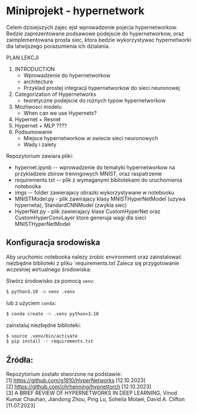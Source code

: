 # Miniprojekt - hypernetwork

Celem dzisiejszych zajec ejst wprowadzenie pojecia hypernetworkow. 
Bedzie zaprezentowane podsawowe podejscie do hypernetworkow,
oraz zaimplementowana prosta siec, ktora bedzie wykorzystywac hypernetworki dla latwijszego porazumienia ich dzialania.

PLAN LEKCJI

1. INTRODUCTION 
   - Wprowadzenie do hypernetworkow 
   - architecture
   - Przyklad prostej integracji hypernetworkow do sieci neuronowej
2. Categorization of Hypernetworks
   - teoretyczne podejscie do roznych typow hypernetworkow
3. Mozliwosci modelu 
    - When can we use Hypernets?
4. Hypernet + Resnet 
5. Hypernet + MLP ???? 
6. Podsumowanie
    - Miejsce hypernetworkow w swiecie sieci neuronowych
    - Wady i zalety

Repozytorium zawiara pliki: 
- hypernet.ipynb -- wprowadzenie do tematyki hypernetworkow na przykladzeie zbirow treningowych MNIST, oraz raspatrzenie  
- requirements.txt -- plik z wymaganymi bibliotekami do uruchomienia notebooka
- imgs -- folder zawierajacy obrazki wykorzystywane w notebooku
- MNISTModel.py - plik zawirajacy klasy MNISTHyperNetModel (uzywa hyperneta), StandardCNNModel (zwykla siec) 
- HyperNet.py - plik zawierajacy klase CustomHyperNet oraz CustomHyperConvLayer ktore generuja wagi dla sieci MNISTHyperNetModel

## Konfiguracja srodowiska

Aby uruchomic notebooka nalezy zrobic environment oraz zainstalować niezbędne biblioteki z pliku `requirements.txt
Zaleca się przygotowanie wcześniej wirtualnego środowiska:

Stwórz środowisko za pomocą `venv`:
```bash
$ python3.10 -m venv .venv
```
lub z użyciem `conda`:
```bash
$ conda create -n .venv python=3.10
```


zainstaluj niezbędne biblioteki:
```bash
$ source .venv/bin/activate
$ pip install -r requirements.txt
```


## Źródła:

Repozytorium zostało stworzone na podstawie:<br/> 
[1] https://github.com/g1910/HyperNetworks [12.10.2023]<br/>
[2] https://github.com/chrhenning/hypnettorch [12.10.2023]<br/>
[3] A BRIEF REVIEW OF HYPERNETWORKS IN DEEP LEARNING, Vinod Kumar Chauhan, Jiandong Zhou, Ping Lu, Soheila Molaei, David A. Clifton [11.07.2023]